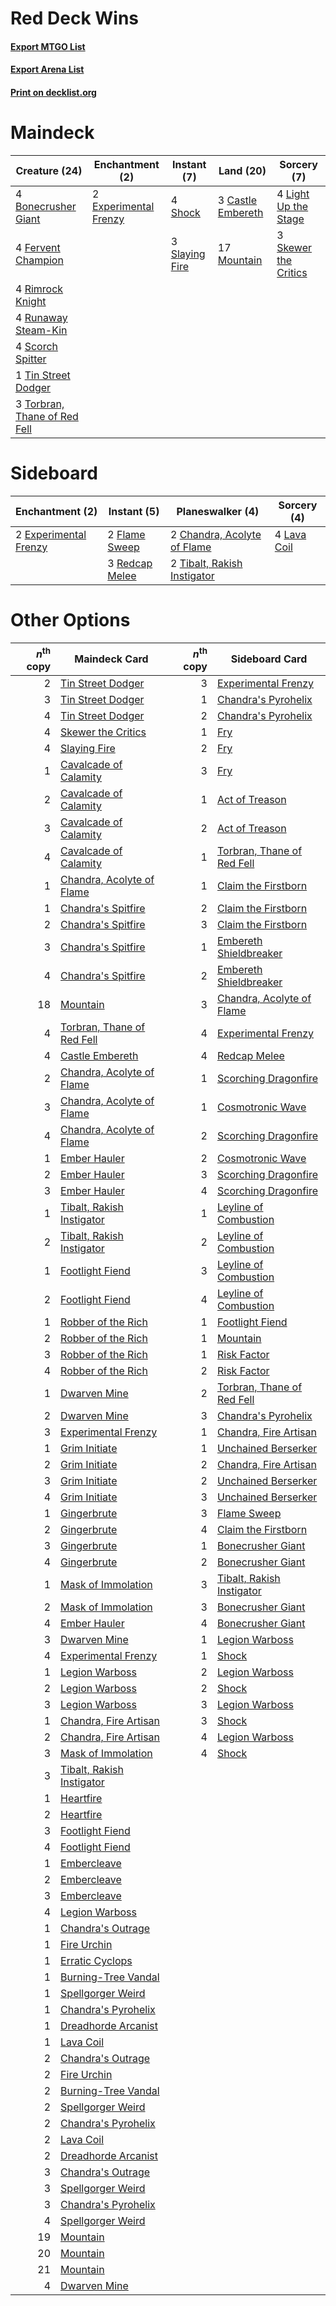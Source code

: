 # Red Deck Wins

#### [Export MTGO List](../collection/Red%20Deck%20Wins/Red%20Deck%20Wins.txt)
#### [Export Arena List](../collection/Red%20Deck%20Wins/Red%20Deck%20Wins_arena.txt)
#### [Print on decklist.org](http://decklist.org/?deckmain=4%09Bonecrusher%20Giant%0A3%09Castle%20Embereth%0A2%09Experimental%20Frenzy%0A4%09Fervent%20Champion%0A4%09Light%20Up%20the%20Stage%0A17%09Mountain%0A4%09Rimrock%20Knight%0A4%09Runaway%20Steam-Kin%0A4%09Scorch%20Spitter%0A4%09Shock%0A3%09Skewer%20the%20Critics%0A3%09Slaying%20Fire%0A1%09Tin%20Street%20Dodger%0A3%09Torbran,%20Thane%20of%20Red%20Fell&deckside=2%09Chandra,%20Acolyte%20of%20Flame%0A2%09Experimental%20Frenzy%0A2%09Flame%20Sweep%0A4%09Lava%20Coil%0A3%09Redcap%20Melee%0A2%09Tibalt,%20Rakish%20Instigator)
# Maindeck

|                                             Creature (24)                                             |                                        Enchantment (2)                                         |                                       Instant (7)                                       |                                         Land (20)                                          |                                          Sorcery (7)                                          |
|-------------------------------------------------------------------------------------------------------|------------------------------------------------------------------------------------------------|-----------------------------------------------------------------------------------------|--------------------------------------------------------------------------------------------|-----------------------------------------------------------------------------------------------|
|4 [Bonecrusher Giant](http://gatherer.wizards.com/Pages/Card/Details.aspx?multiverseid=473077)         |2 [Experimental Frenzy](http://gatherer.wizards.com/Pages/Card/Details.aspx?multiverseid=452849)|4 [Shock](http://gatherer.wizards.com/Pages/Card/Details.aspx?multiverseid=129732)       |3 [Castle Embereth](http://gatherer.wizards.com/Pages/Card/Details.aspx?multiverseid=473201)|4 [Light Up the Stage](http://gatherer.wizards.com/Pages/Card/Details.aspx?multiverseid=457251)|
|4 [Fervent Champion](http://gatherer.wizards.com/Pages/Card/Details.aspx?multiverseid=473086)          |                                                                                                |3 [Slaying Fire](http://gatherer.wizards.com/Pages/Card/Details.aspx?multiverseid=473105)|17 [Mountain](http://gatherer.wizards.com/Pages/Card/Details.aspx?multiverseid=439859)      |3 [Skewer the Critics](http://gatherer.wizards.com/Pages/Card/Details.aspx?multiverseid=457259)|
|4 [Rimrock Knight](http://gatherer.wizards.com/Pages/Card/Details.aspx?multiverseid=473099)            |                                                                                                |                                                                                         |                                                                                            |                                                                                               |
|4 [Runaway Steam-Kin](http://gatherer.wizards.com/Pages/Card/Details.aspx?multiverseid=452865)         |                                                                                                |                                                                                         |                                                                                            |                                                                                               |
|4 [Scorch Spitter](http://gatherer.wizards.com/Pages/Card/Details.aspx?multiverseid=466913)            |                                                                                                |                                                                                         |                                                                                            |                                                                                               |
|1 [Tin Street Dodger](http://gatherer.wizards.com/Pages/Card/Details.aspx?multiverseid=457264)         |                                                                                                |                                                                                         |                                                                                            |                                                                                               |
|3 [Torbran, Thane of Red Fell](http://gatherer.wizards.com/Pages/Card/Details.aspx?multiverseid=473109)|                                                                                                |                                                                                         |                                                                                            |                                                                                               |


# Sideboard

|                                        Enchantment (2)                                         |                                       Instant (5)                                       |                                           Planeswalker (4)                                           |                                     Sorcery (4)                                      |
|------------------------------------------------------------------------------------------------|-----------------------------------------------------------------------------------------|------------------------------------------------------------------------------------------------------|--------------------------------------------------------------------------------------|
|2 [Experimental Frenzy](http://gatherer.wizards.com/Pages/Card/Details.aspx?multiverseid=452849)|2 [Flame Sweep](http://gatherer.wizards.com/Pages/Card/Details.aspx?multiverseid=466893) |2 [Chandra, Acolyte of Flame](http://gatherer.wizards.com/Pages/Card/Details.aspx?multiverseid=466880)|4 [Lava Coil](http://gatherer.wizards.com/Pages/Card/Details.aspx?multiverseid=452858)|
|                                                                                                |3 [Redcap Melee](http://gatherer.wizards.com/Pages/Card/Details.aspx?multiverseid=473097)|2 [Tibalt, Rakish Instigator](http://gatherer.wizards.com/Pages/Card/Details.aspx?multiverseid=461073)|                                                                                      |


# Other Options

|*n*<sup>th</sup> copy|                                            Maindeck Card                                            |*n*<sup>th</sup> copy|                                           Sideboard Card                                            |
|--------------------:|-----------------------------------------------------------------------------------------------------|--------------------:|-----------------------------------------------------------------------------------------------------|
|                    2|[Tin Street Dodger](http://gatherer.wizards.com/Pages/Card/Details.aspx?multiverseid=457264)         |                    3|[Experimental Frenzy](http://gatherer.wizards.com/Pages/Card/Details.aspx?multiverseid=452849)       |
|                    3|[Tin Street Dodger](http://gatherer.wizards.com/Pages/Card/Details.aspx?multiverseid=457264)         |                    1|[Chandra's Pyrohelix](http://gatherer.wizards.com/Pages/Card/Details.aspx?multiverseid=417684)       |
|                    4|[Tin Street Dodger](http://gatherer.wizards.com/Pages/Card/Details.aspx?multiverseid=457264)         |                    2|[Chandra's Pyrohelix](http://gatherer.wizards.com/Pages/Card/Details.aspx?multiverseid=417684)       |
|                    4|[Skewer the Critics](http://gatherer.wizards.com/Pages/Card/Details.aspx?multiverseid=457259)        |                    1|[Fry](http://gatherer.wizards.com/Pages/Card/Details.aspx?multiverseid=466894)                       |
|                    4|[Slaying Fire](http://gatherer.wizards.com/Pages/Card/Details.aspx?multiverseid=473105)              |                    2|[Fry](http://gatherer.wizards.com/Pages/Card/Details.aspx?multiverseid=466894)                       |
|                    1|[Cavalcade of Calamity](http://gatherer.wizards.com/Pages/Card/Details.aspx?multiverseid=457239)     |                    3|[Fry](http://gatherer.wizards.com/Pages/Card/Details.aspx?multiverseid=466894)                       |
|                    2|[Cavalcade of Calamity](http://gatherer.wizards.com/Pages/Card/Details.aspx?multiverseid=457239)     |                    1|[Act of Treason](http://gatherer.wizards.com/Pages/Card/Details.aspx?multiverseid=442107)            |
|                    3|[Cavalcade of Calamity](http://gatherer.wizards.com/Pages/Card/Details.aspx?multiverseid=457239)     |                    2|[Act of Treason](http://gatherer.wizards.com/Pages/Card/Details.aspx?multiverseid=442107)            |
|                    4|[Cavalcade of Calamity](http://gatherer.wizards.com/Pages/Card/Details.aspx?multiverseid=457239)     |                    1|[Torbran, Thane of Red Fell](http://gatherer.wizards.com/Pages/Card/Details.aspx?multiverseid=473109)|
|                    1|[Chandra, Acolyte of Flame](http://gatherer.wizards.com/Pages/Card/Details.aspx?multiverseid=466880) |                    1|[Claim the Firstborn](http://gatherer.wizards.com/Pages/Card/Details.aspx?multiverseid=473080)       |
|                    1|[Chandra's Spitfire](http://gatherer.wizards.com/Pages/Card/Details.aspx?multiverseid=205026)        |                    2|[Claim the Firstborn](http://gatherer.wizards.com/Pages/Card/Details.aspx?multiverseid=473080)       |
|                    2|[Chandra's Spitfire](http://gatherer.wizards.com/Pages/Card/Details.aspx?multiverseid=205026)        |                    3|[Claim the Firstborn](http://gatherer.wizards.com/Pages/Card/Details.aspx?multiverseid=473080)       |
|                    3|[Chandra's Spitfire](http://gatherer.wizards.com/Pages/Card/Details.aspx?multiverseid=205026)        |                    1|[Embereth Shieldbreaker](http://gatherer.wizards.com/Pages/Card/Details.aspx?multiverseid=473084)    |
|                    4|[Chandra's Spitfire](http://gatherer.wizards.com/Pages/Card/Details.aspx?multiverseid=205026)        |                    2|[Embereth Shieldbreaker](http://gatherer.wizards.com/Pages/Card/Details.aspx?multiverseid=473084)    |
|                   18|[Mountain](http://gatherer.wizards.com/Pages/Card/Details.aspx?multiverseid=439859)                  |                    3|[Chandra, Acolyte of Flame](http://gatherer.wizards.com/Pages/Card/Details.aspx?multiverseid=466880) |
|                    4|[Torbran, Thane of Red Fell](http://gatherer.wizards.com/Pages/Card/Details.aspx?multiverseid=473109)|                    4|[Experimental Frenzy](http://gatherer.wizards.com/Pages/Card/Details.aspx?multiverseid=452849)       |
|                    4|[Castle Embereth](http://gatherer.wizards.com/Pages/Card/Details.aspx?multiverseid=473201)           |                    4|[Redcap Melee](http://gatherer.wizards.com/Pages/Card/Details.aspx?multiverseid=473097)              |
|                    2|[Chandra, Acolyte of Flame](http://gatherer.wizards.com/Pages/Card/Details.aspx?multiverseid=466880) |                    1|[Scorching Dragonfire](http://gatherer.wizards.com/Pages/Card/Details.aspx?multiverseid=473101)      |
|                    3|[Chandra, Acolyte of Flame](http://gatherer.wizards.com/Pages/Card/Details.aspx?multiverseid=466880) |                    1|[Cosmotronic Wave](http://gatherer.wizards.com/Pages/Card/Details.aspx?multiverseid=452845)          |
|                    4|[Chandra, Acolyte of Flame](http://gatherer.wizards.com/Pages/Card/Details.aspx?multiverseid=466880) |                    2|[Scorching Dragonfire](http://gatherer.wizards.com/Pages/Card/Details.aspx?multiverseid=473101)      |
|                    1|[Ember Hauler](http://gatherer.wizards.com/Pages/Card/Details.aspx?multiverseid=438477)              |                    2|[Cosmotronic Wave](http://gatherer.wizards.com/Pages/Card/Details.aspx?multiverseid=452845)          |
|                    2|[Ember Hauler](http://gatherer.wizards.com/Pages/Card/Details.aspx?multiverseid=438477)              |                    3|[Scorching Dragonfire](http://gatherer.wizards.com/Pages/Card/Details.aspx?multiverseid=473101)      |
|                    3|[Ember Hauler](http://gatherer.wizards.com/Pages/Card/Details.aspx?multiverseid=438477)              |                    4|[Scorching Dragonfire](http://gatherer.wizards.com/Pages/Card/Details.aspx?multiverseid=473101)      |
|                    1|[Tibalt, Rakish Instigator](http://gatherer.wizards.com/Pages/Card/Details.aspx?multiverseid=461073) |                    1|[Leyline of Combustion](http://gatherer.wizards.com/Pages/Card/Details.aspx?multiverseid=466902)     |
|                    2|[Tibalt, Rakish Instigator](http://gatherer.wizards.com/Pages/Card/Details.aspx?multiverseid=461073) |                    2|[Leyline of Combustion](http://gatherer.wizards.com/Pages/Card/Details.aspx?multiverseid=466902)     |
|                    1|[Footlight Fiend](http://gatherer.wizards.com/Pages/Card/Details.aspx?multiverseid=457360)           |                    3|[Leyline of Combustion](http://gatherer.wizards.com/Pages/Card/Details.aspx?multiverseid=466902)     |
|                    2|[Footlight Fiend](http://gatherer.wizards.com/Pages/Card/Details.aspx?multiverseid=457360)           |                    4|[Leyline of Combustion](http://gatherer.wizards.com/Pages/Card/Details.aspx?multiverseid=466902)     |
|                    1|[Robber of the Rich](http://gatherer.wizards.com/Pages/Card/Details.aspx?multiverseid=473100)        |                    1|[Footlight Fiend](http://gatherer.wizards.com/Pages/Card/Details.aspx?multiverseid=457360)           |
|                    2|[Robber of the Rich](http://gatherer.wizards.com/Pages/Card/Details.aspx?multiverseid=473100)        |                    1|[Mountain](http://gatherer.wizards.com/Pages/Card/Details.aspx?multiverseid=439859)                  |
|                    3|[Robber of the Rich](http://gatherer.wizards.com/Pages/Card/Details.aspx?multiverseid=473100)        |                    1|[Risk Factor](http://gatherer.wizards.com/Pages/Card/Details.aspx?multiverseid=452863)               |
|                    4|[Robber of the Rich](http://gatherer.wizards.com/Pages/Card/Details.aspx?multiverseid=473100)        |                    2|[Risk Factor](http://gatherer.wizards.com/Pages/Card/Details.aspx?multiverseid=452863)               |
|                    1|[Dwarven Mine](http://gatherer.wizards.com/Pages/Card/Details.aspx?multiverseid=473205)              |                    2|[Torbran, Thane of Red Fell](http://gatherer.wizards.com/Pages/Card/Details.aspx?multiverseid=473109)|
|                    2|[Dwarven Mine](http://gatherer.wizards.com/Pages/Card/Details.aspx?multiverseid=473205)              |                    3|[Chandra's Pyrohelix](http://gatherer.wizards.com/Pages/Card/Details.aspx?multiverseid=417684)       |
|                    3|[Experimental Frenzy](http://gatherer.wizards.com/Pages/Card/Details.aspx?multiverseid=452849)       |                    1|[Chandra, Fire Artisan](http://gatherer.wizards.com/Pages/Card/Details.aspx?multiverseid=461046)     |
|                    1|[Grim Initiate](http://gatherer.wizards.com/Pages/Card/Details.aspx?multiverseid=461057)             |                    1|[Unchained Berserker](http://gatherer.wizards.com/Pages/Card/Details.aspx?multiverseid=466918)       |
|                    2|[Grim Initiate](http://gatherer.wizards.com/Pages/Card/Details.aspx?multiverseid=461057)             |                    2|[Chandra, Fire Artisan](http://gatherer.wizards.com/Pages/Card/Details.aspx?multiverseid=461046)     |
|                    3|[Grim Initiate](http://gatherer.wizards.com/Pages/Card/Details.aspx?multiverseid=461057)             |                    2|[Unchained Berserker](http://gatherer.wizards.com/Pages/Card/Details.aspx?multiverseid=466918)       |
|                    4|[Grim Initiate](http://gatherer.wizards.com/Pages/Card/Details.aspx?multiverseid=461057)             |                    3|[Unchained Berserker](http://gatherer.wizards.com/Pages/Card/Details.aspx?multiverseid=466918)       |
|                    1|[Gingerbrute](http://gatherer.wizards.com/Pages/Card/Details.aspx?multiverseid=473181)               |                    3|[Flame Sweep](http://gatherer.wizards.com/Pages/Card/Details.aspx?multiverseid=466893)               |
|                    2|[Gingerbrute](http://gatherer.wizards.com/Pages/Card/Details.aspx?multiverseid=473181)               |                    4|[Claim the Firstborn](http://gatherer.wizards.com/Pages/Card/Details.aspx?multiverseid=473080)       |
|                    3|[Gingerbrute](http://gatherer.wizards.com/Pages/Card/Details.aspx?multiverseid=473181)               |                    1|[Bonecrusher Giant](http://gatherer.wizards.com/Pages/Card/Details.aspx?multiverseid=473077)         |
|                    4|[Gingerbrute](http://gatherer.wizards.com/Pages/Card/Details.aspx?multiverseid=473181)               |                    2|[Bonecrusher Giant](http://gatherer.wizards.com/Pages/Card/Details.aspx?multiverseid=473077)         |
|                    1|[Mask of Immolation](http://gatherer.wizards.com/Pages/Card/Details.aspx?multiverseid=466905)        |                    3|[Tibalt, Rakish Instigator](http://gatherer.wizards.com/Pages/Card/Details.aspx?multiverseid=461073) |
|                    2|[Mask of Immolation](http://gatherer.wizards.com/Pages/Card/Details.aspx?multiverseid=466905)        |                    3|[Bonecrusher Giant](http://gatherer.wizards.com/Pages/Card/Details.aspx?multiverseid=473077)         |
|                    4|[Ember Hauler](http://gatherer.wizards.com/Pages/Card/Details.aspx?multiverseid=438477)              |                    4|[Bonecrusher Giant](http://gatherer.wizards.com/Pages/Card/Details.aspx?multiverseid=473077)         |
|                    3|[Dwarven Mine](http://gatherer.wizards.com/Pages/Card/Details.aspx?multiverseid=473205)              |                    1|[Legion Warboss](http://gatherer.wizards.com/Pages/Card/Details.aspx?multiverseid=452859)            |
|                    4|[Experimental Frenzy](http://gatherer.wizards.com/Pages/Card/Details.aspx?multiverseid=452849)       |                    1|[Shock](http://gatherer.wizards.com/Pages/Card/Details.aspx?multiverseid=129732)                     |
|                    1|[Legion Warboss](http://gatherer.wizards.com/Pages/Card/Details.aspx?multiverseid=452859)            |                    2|[Legion Warboss](http://gatherer.wizards.com/Pages/Card/Details.aspx?multiverseid=452859)            |
|                    2|[Legion Warboss](http://gatherer.wizards.com/Pages/Card/Details.aspx?multiverseid=452859)            |                    2|[Shock](http://gatherer.wizards.com/Pages/Card/Details.aspx?multiverseid=129732)                     |
|                    3|[Legion Warboss](http://gatherer.wizards.com/Pages/Card/Details.aspx?multiverseid=452859)            |                    3|[Legion Warboss](http://gatherer.wizards.com/Pages/Card/Details.aspx?multiverseid=452859)            |
|                    1|[Chandra, Fire Artisan](http://gatherer.wizards.com/Pages/Card/Details.aspx?multiverseid=461046)     |                    3|[Shock](http://gatherer.wizards.com/Pages/Card/Details.aspx?multiverseid=129732)                     |
|                    2|[Chandra, Fire Artisan](http://gatherer.wizards.com/Pages/Card/Details.aspx?multiverseid=461046)     |                    4|[Legion Warboss](http://gatherer.wizards.com/Pages/Card/Details.aspx?multiverseid=452859)            |
|                    3|[Mask of Immolation](http://gatherer.wizards.com/Pages/Card/Details.aspx?multiverseid=466905)        |                    4|[Shock](http://gatherer.wizards.com/Pages/Card/Details.aspx?multiverseid=129732)                     |
|                    3|[Tibalt, Rakish Instigator](http://gatherer.wizards.com/Pages/Card/Details.aspx?multiverseid=461073) |                     |                                                                                                     |
|                    1|[Heartfire](http://gatherer.wizards.com/Pages/Card/Details.aspx?multiverseid=461058)                 |                     |                                                                                                     |
|                    2|[Heartfire](http://gatherer.wizards.com/Pages/Card/Details.aspx?multiverseid=461058)                 |                     |                                                                                                     |
|                    3|[Footlight Fiend](http://gatherer.wizards.com/Pages/Card/Details.aspx?multiverseid=457360)           |                     |                                                                                                     |
|                    4|[Footlight Fiend](http://gatherer.wizards.com/Pages/Card/Details.aspx?multiverseid=457360)           |                     |                                                                                                     |
|                    1|[Embercleave](http://gatherer.wizards.com/Pages/Card/Details.aspx?multiverseid=473082)               |                     |                                                                                                     |
|                    2|[Embercleave](http://gatherer.wizards.com/Pages/Card/Details.aspx?multiverseid=473082)               |                     |                                                                                                     |
|                    3|[Embercleave](http://gatherer.wizards.com/Pages/Card/Details.aspx?multiverseid=473082)               |                     |                                                                                                     |
|                    4|[Legion Warboss](http://gatherer.wizards.com/Pages/Card/Details.aspx?multiverseid=452859)            |                     |                                                                                                     |
|                    1|[Chandra's Outrage](http://gatherer.wizards.com/Pages/Card/Details.aspx?multiverseid=442113)         |                     |                                                                                                     |
|                    1|[Fire Urchin](http://gatherer.wizards.com/Pages/Card/Details.aspx?multiverseid=452851)               |                     |                                                                                                     |
|                    1|[Erratic Cyclops](http://gatherer.wizards.com/Pages/Card/Details.aspx?multiverseid=452848)           |                     |                                                                                                     |
|                    1|[Burning-Tree Vandal](http://gatherer.wizards.com/Pages/Card/Details.aspx?multiverseid=457238)       |                     |                                                                                                     |
|                    1|[Spellgorger Weird](http://gatherer.wizards.com/Pages/Card/Details.aspx?multiverseid=461072)         |                     |                                                                                                     |
|                    1|[Chandra's Pyrohelix](http://gatherer.wizards.com/Pages/Card/Details.aspx?multiverseid=417684)       |                     |                                                                                                     |
|                    1|[Dreadhorde Arcanist](http://gatherer.wizards.com/Pages/Card/Details.aspx?multiverseid=461052)       |                     |                                                                                                     |
|                    1|[Lava Coil](http://gatherer.wizards.com/Pages/Card/Details.aspx?multiverseid=452858)                 |                     |                                                                                                     |
|                    2|[Chandra's Outrage](http://gatherer.wizards.com/Pages/Card/Details.aspx?multiverseid=442113)         |                     |                                                                                                     |
|                    2|[Fire Urchin](http://gatherer.wizards.com/Pages/Card/Details.aspx?multiverseid=452851)               |                     |                                                                                                     |
|                    2|[Burning-Tree Vandal](http://gatherer.wizards.com/Pages/Card/Details.aspx?multiverseid=457238)       |                     |                                                                                                     |
|                    2|[Spellgorger Weird](http://gatherer.wizards.com/Pages/Card/Details.aspx?multiverseid=461072)         |                     |                                                                                                     |
|                    2|[Chandra's Pyrohelix](http://gatherer.wizards.com/Pages/Card/Details.aspx?multiverseid=417684)       |                     |                                                                                                     |
|                    2|[Lava Coil](http://gatherer.wizards.com/Pages/Card/Details.aspx?multiverseid=452858)                 |                     |                                                                                                     |
|                    2|[Dreadhorde Arcanist](http://gatherer.wizards.com/Pages/Card/Details.aspx?multiverseid=461052)       |                     |                                                                                                     |
|                    3|[Chandra's Outrage](http://gatherer.wizards.com/Pages/Card/Details.aspx?multiverseid=442113)         |                     |                                                                                                     |
|                    3|[Spellgorger Weird](http://gatherer.wizards.com/Pages/Card/Details.aspx?multiverseid=461072)         |                     |                                                                                                     |
|                    3|[Chandra's Pyrohelix](http://gatherer.wizards.com/Pages/Card/Details.aspx?multiverseid=417684)       |                     |                                                                                                     |
|                    4|[Spellgorger Weird](http://gatherer.wizards.com/Pages/Card/Details.aspx?multiverseid=461072)         |                     |                                                                                                     |
|                   19|[Mountain](http://gatherer.wizards.com/Pages/Card/Details.aspx?multiverseid=439859)                  |                     |                                                                                                     |
|                   20|[Mountain](http://gatherer.wizards.com/Pages/Card/Details.aspx?multiverseid=439859)                  |                     |                                                                                                     |
|                   21|[Mountain](http://gatherer.wizards.com/Pages/Card/Details.aspx?multiverseid=439859)                  |                     |                                                                                                     |
|                    4|[Dwarven Mine](http://gatherer.wizards.com/Pages/Card/Details.aspx?multiverseid=473205)              |                     |                                                                                                     |

